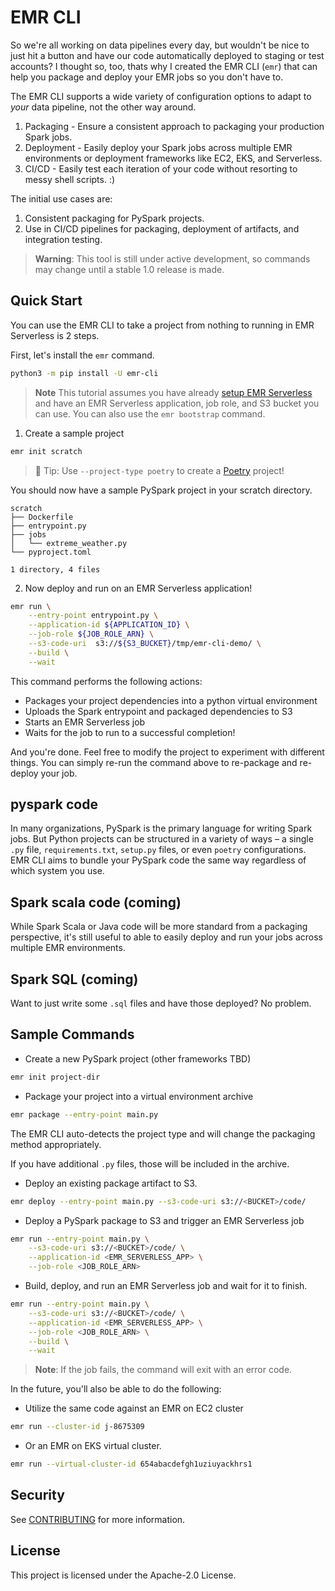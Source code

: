 # EMR CLI

So we're all working on data pipelines every day, but wouldn't be nice to just hit a button and have our code automatically deployed to staging or test accounts? I thought so, too, thats why I created the EMR CLI (`emr`) that can help you package and deploy your EMR jobs so you don't have to.

The EMR CLI supports a wide variety of configuration options to adapt to _your_ data pipeline, not the other way around.

1. Packaging - Ensure a consistent approach to packaging your production Spark jobs.
2. Deployment - Easily deploy your Spark jobs across multiple EMR environments or deployment frameworks like EC2, EKS, and Serverless.
3. CI/CD - Easily test each iteration of your code without resorting to messy shell scripts. :)

The initial use cases are:

1. Consistent packaging for PySpark projects.
2. Use in CI/CD pipelines for packaging, deployment of artifacts, and integration testing.

> **Warning**: This tool is still under active development, so commands may change until a stable 1.0 release is made.

## Quick Start

You can use the EMR CLI to take a project from nothing to running in EMR Serverless is 2 steps.

First, let's install the `emr` command.

```bash
python3 -m pip install -U emr-cli
```

> **Note** This tutorial assumes you have already [setup EMR Serverless](https://docs.aws.amazon.com/emr/latest/EMR-Serverless-UserGuide/setting-up.html) and have an EMR Serverless application, job role, and S3 bucket you can use. You can also use the `emr bootstrap` command.

1. Create a sample project

```bash
emr init scratch
```

> 📔 Tip: Use `--project-type poetry` to create a [Poetry](https://python-poetry.org/) project!

You should now have a sample PySpark project in your scratch directory.

```
scratch
├── Dockerfile
├── entrypoint.py
├── jobs
│   └── extreme_weather.py
└── pyproject.toml

1 directory, 4 files
```

2. Now deploy and run on an EMR Serverless application!

```bash
emr run \
    --entry-point entrypoint.py \
    --application-id ${APPLICATION_ID} \
    --job-role ${JOB_ROLE_ARN} \
    --s3-code-uri  s3://${S3_BUCKET}/tmp/emr-cli-demo/ \
    --build \
    --wait
```

This command performs the following actions:

- Packages your project dependencies into a python virtual environment
- Uploads the Spark entrypoint and packaged dependencies to S3
- Starts an EMR Serverless job
- Waits for the job to run to a successful completion!

And you're done. Feel free to modify the project to experiment with different things. You can simply re-run the command above to re-package and re-deploy your job.

## pyspark code

In many organizations, PySpark is the primary language for writing Spark jobs. But Python projects can be structured in a variety of ways – a single `.py` file, `requirements.txt`, `setup.py` files, or even `poetry` configurations. EMR CLI aims to bundle your PySpark code the same way regardless of which system you use.

## Spark scala code (coming)

While Spark Scala or Java code will be more standard from a packaging perspective, it's still useful to able to easily deploy and run your jobs across multiple EMR environments.

## Spark SQL (coming)

Want to just write some `.sql` files and have those deployed? No problem.

## Sample Commands

- Create a new PySpark project (other frameworks TBD)

```bash
emr init project-dir
```

- Package your project into a virtual environment archive

```bash
emr package --entry-point main.py
```

The EMR CLI auto-detects the project type and will change the packaging method appropriately.

If you have additional `.py` files, those will be included in the archive.

- Deploy an existing package artifact to S3.

```bash
emr deploy --entry-point main.py --s3-code-uri s3://<BUCKET>/code/
```

- Deploy a PySpark package to S3 and trigger an EMR Serverless job

```bash
emr run --entry-point main.py \
    --s3-code-uri s3://<BUCKET>/code/ \
    --application-id <EMR_SERVERLESS_APP> \
    --job-role <JOB_ROLE_ARN>
```

- Build, deploy, and run an EMR Serverless job and wait for it to finish.

```bash
emr run --entry-point main.py \
    --s3-code-uri s3://<BUCKET>/code/ \
    --application-id <EMR_SERVERLESS_APP> \
    --job-role <JOB_ROLE_ARN> \
    --build \
    --wait
```

> **Note**: If the job fails, the command will exit with an error code.

In the future, you'll also be able to do the following:

- Utilize the same code against an EMR on EC2 cluster

```bash
emr run --cluster-id j-8675309
```

- Or an EMR on EKS virtual cluster.

```bash
emr run --virtual-cluster-id 654abacdefgh1uziuyackhrs1
```

## Security

See [CONTRIBUTING](CONTRIBUTING.md#security-issue-notifications) for more information.

## License

This project is licensed under the Apache-2.0 License.

